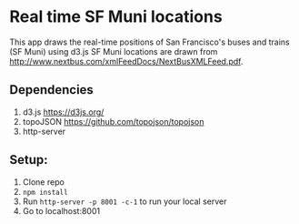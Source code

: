 # Real time SF Muni locations

This app draws the real-time positions of San Francisco's buses and trains (SF Muni) using d3.js
SF Muni locations are drawn from http://www.nextbus.com/xmlFeedDocs/NextBusXMLFeed.pdf. 

## Dependencies
1. d3.js https://d3js.org/
2. topoJSON https://github.com/topojson/topojson
3. http-server

## Setup:
1. Clone repo
2. `npm install`
3. Run `http-server -p 8001 -c-1` to run your local server
4. Go to localhost:8001

